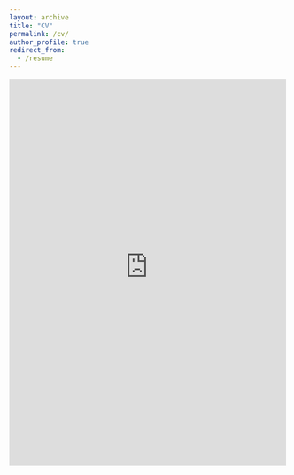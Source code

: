 ```yaml
---
layout: archive
title: "CV"
permalink: /cv/
author_profile: true
redirect_from:
  - /resume
---
```


<embed src="https://wangandyyucheng.github.io/files/CV.pdf" width="500" height="700" type='application/pdf'>
